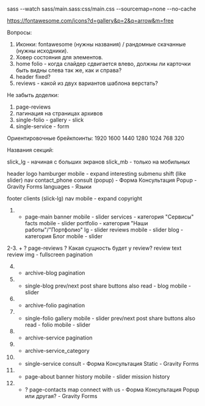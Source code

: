 
sass --watch sass/main.sass:css/main.css --sourcemap=none --no-cache

https://fontawesome.com/icons?d=gallery&p=2&q=arrow&m=free

Вопросы:
1. Иконки: fontawesome (нужны названия) / рандомные скачанные (нужны исходники).
2. Ховер состояния для элементов.
3. home folio - когда слайдер сдвигается влево, должны ли карточки быть видны слева так же, как и справа?
4. header fixed?
5. reviews - какой из двух вариантов шаблона верстать?

Не забыть доделки:
1. page-reviews
2. пагинация на страницах архивов
3. single-folio - gallery - slick
4. single-service - form

Ориентировочные брейкпоинты:
1920
1600
1440
1280
1024
768
320

Названия секций:

slick_lg - начиная с больших экранов
slick_mb - только на мобильных

header
	logo
	hamburger
		mobile - expand
		interesting submenu shift (like slider)
	nav
	contact_phone
	consult (popup) - Форма Консультация Popup - Gravity Forms
	languages - Языки

footer
	clients (slick-lg)
	nav
		mobile - expand
	copyright



1. + page-main
	banner
		mobile - slider
	services - категория "Сервисы"
	facts
		mobile - slider
	portfolio - категория "Наши работы"/"Портфолио"
		lg - slider
	reviews
		mobile - slider
	blog - категория Блог
		mobile - slider

2-3. + ? page-reviews
	? Какая сущность будет у review?
	review text
	review img - fullscreen
	pagination

4. + archive-blog
	pagination

5. + single-blog
	prev/next post
	share buttons
	also read - blog
		mobile - slider

6. + archive-folio
	pagination

7. + single-folio
	gallery
		mobile - slider
	prev/next post
	share buttons
	also read - folio
		mobile - slider

8. + archive-service
	pagination

9. + archive-service_category

10. + single-service
	consult - Форма Консультация Static - Gravity Forms

11. + page-about
	banner
	history
		mobile - slider
	mission
	history

12. + ? page-contacts
	map
	connect with us - Форма Консультация Popup или другая? - Gravity Forms

